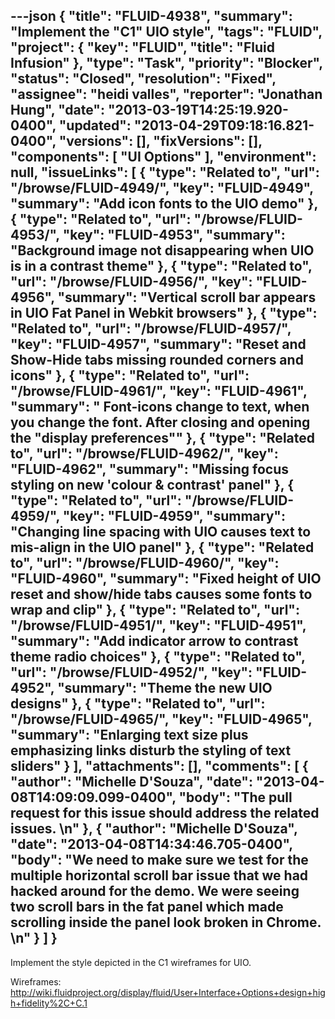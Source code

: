 ---json
{
  "title": "FLUID-4938",
  "summary": "Implement the \"C1\" UIO style",
  "tags": "FLUID",
  "project": {
    "key": "FLUID",
    "title": "Fluid Infusion"
  },
  "type": "Task",
  "priority": "Blocker",
  "status": "Closed",
  "resolution": "Fixed",
  "assignee": "heidi valles",
  "reporter": "Jonathan Hung",
  "date": "2013-03-19T14:25:19.920-0400",
  "updated": "2013-04-29T09:18:16.821-0400",
  "versions": [],
  "fixVersions": [],
  "components": [
    "UI Options"
  ],
  "environment": null,
  "issueLinks": [
    {
      "type": "Related to",
      "url": "/browse/FLUID-4949/",
      "key": "FLUID-4949",
      "summary": "Add icon fonts to the UIO demo"
    },
    {
      "type": "Related to",
      "url": "/browse/FLUID-4953/",
      "key": "FLUID-4953",
      "summary": "Background image not disappearing when UIO is in a contrast theme"
    },
    {
      "type": "Related to",
      "url": "/browse/FLUID-4956/",
      "key": "FLUID-4956",
      "summary": "Vertical scroll bar appears in UIO Fat Panel in Webkit browsers"
    },
    {
      "type": "Related to",
      "url": "/browse/FLUID-4957/",
      "key": "FLUID-4957",
      "summary": "Reset and Show-Hide tabs missing rounded corners and icons"
    },
    {
      "type": "Related to",
      "url": "/browse/FLUID-4961/",
      "key": "FLUID-4961",
      "summary": " Font-icons change to text, when you change the font. After closing and opening the \"display preferences\""
    },
    {
      "type": "Related to",
      "url": "/browse/FLUID-4962/",
      "key": "FLUID-4962",
      "summary": "Missing focus styling on new 'colour & contrast' panel"
    },
    {
      "type": "Related to",
      "url": "/browse/FLUID-4959/",
      "key": "FLUID-4959",
      "summary": "Changing line spacing with UIO causes text to mis-align in the UIO panel"
    },
    {
      "type": "Related to",
      "url": "/browse/FLUID-4960/",
      "key": "FLUID-4960",
      "summary": "Fixed height of UIO reset and show/hide tabs causes some fonts to wrap and clip"
    },
    {
      "type": "Related to",
      "url": "/browse/FLUID-4951/",
      "key": "FLUID-4951",
      "summary": "Add indicator arrow to contrast theme radio choices"
    },
    {
      "type": "Related to",
      "url": "/browse/FLUID-4952/",
      "key": "FLUID-4952",
      "summary": "Theme the new UIO designs"
    },
    {
      "type": "Related to",
      "url": "/browse/FLUID-4965/",
      "key": "FLUID-4965",
      "summary": "Enlarging text size plus emphasizing links disturb the styling of text sliders"
    }
  ],
  "attachments": [],
  "comments": [
    {
      "author": "Michelle D'Souza",
      "date": "2013-04-08T14:09:09.099-0400",
      "body": "The pull request for this issue should address the related issues.&#x20;\n"
    },
    {
      "author": "Michelle D'Souza",
      "date": "2013-04-08T14:34:46.705-0400",
      "body": "We need to make sure we test for the multiple horizontal scroll bar issue that we had hacked around for the demo. We were seeing two scroll bars in the fat panel which made scrolling inside the panel look broken in Chrome.&#x20;\n"
    }
  ]
}
---
Implement the style depicted in the C1 wireframes for UIO.

Wireframes:\
<http://wiki.fluidproject.org/display/fluid/User+Interface+Options+design+high+fidelity%2C+C.1>

        